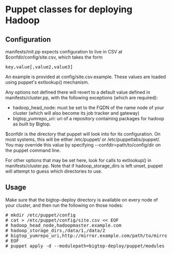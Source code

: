 # Puppet classes for deploying Hadoop

## Configuration

manifests/init.pp expects configuration to live in CSV at $confdir/config/site.csv,
which takes the form

<pre>
key,value[,value2,value3]
</pre>

An example is provided at config/site.csv.example. These values are loaded using
puppet's extlookup() mechanism.

Any options not defined there will revert to a default value defined in
manifests/cluster.pp, with the following exceptions (which are required):

- hadoop_head_node: must be set to the FQDN of the name node of your cluster (which will also
  become its job tracker and gateway)
- bigtop_yumrepo_uri: uri of a repository containing packages for hadoop as built by Bigtop.

$confdir is the directory that puppet will look into for its configuration. On most systems,
this will be either /etc/puppet/ or /etc/puppetlabs/puppet/. You may override this value by
specifying --confdir=path/to/config/dir on the puppet command line.

For other options that may be set here, look for calls to extlookup() in manifests/cluster.pp.
Note that if hadoop_storage_dirs is left unset, puppet will attempt to guess which directories
to use.

## Usage

Make sure that the bigtop-deploy directory is available on every node of your cluster, and then
run the following on those nodes:

<pre>
# mkdir /etc/puppet/config
# cat > /etc/puppet/config/site.csv &lt;&lt; EOF
# hadoop_head_node,hadoopmaster.example.com
# hadoop_storage_dirs,/data/1,/data/2
# bigtop_yumrepo_uri,http://mirror.example.com/path/to/mirror/
# EOF
# puppet apply -d --modulepath=bigtop-deploy/puppet/modules bigtop-deploy/puppet/manifests/site.pp
</pre>
